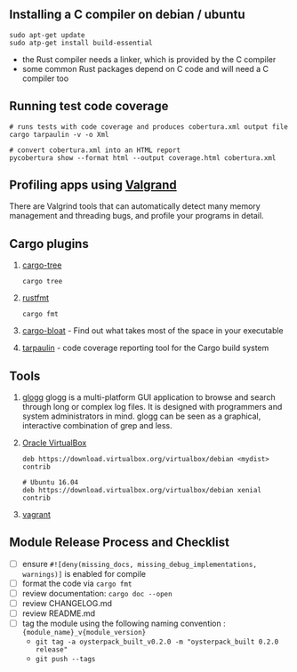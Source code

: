 ## Installing a C compiler on debian / ubuntu
```
sudo apt-get update
sudo atp-get install build-essential
```
- the Rust compiler needs a linker, which is provided by the C compiler
- some common Rust packages depend on C code and will need a C compiler too

## Running test code coverage
```
# runs tests with code coverage and produces cobertura.xml output file
cargo tarpaulin -v -o Xml

# convert cobertura.xml into an HTML report
pycobertura show --format html --output coverage.html cobertura.xml
```

## Profiling apps using [Valgrand](http://valgrind.org/)
There are Valgrind tools that can automatically detect many memory management and threading bugs, and profile your programs in detail.

## Cargo plugins
1. [cargo-tree](https://github.com/sfackler/cargo-tree)
    ```
    cargo tree
    ```
2. [rustfmt](https://github.com/rust-lang-nursery/rustfmt)
    ```
    cargo fmt
    ```
3. [cargo-bloat](https://github.com/RazrFalcon/cargo-bloat) - Find out what takes most of the space in your executable

4. [tarpaulin](https://github.com/xd009642/tarpaulin) - code coverage reporting tool for the Cargo build system

## Tools
1. [glogg](http://glogg.bonnefon.org/)
glogg is a multi-platform GUI application to browse and search through long or complex log files.
It is designed with programmers and system administrators in mind. glogg can be seen as a graphical, interactive combination of grep and less.

2. [Oracle VirtualBox](https://www.virtualbox.org)

    ```
    deb https://download.virtualbox.org/virtualbox/debian <mydist> contrib

    # Ubuntu 16.04
    deb https://download.virtualbox.org/virtualbox/debian xenial contrib
    ```

3. [vagrant](https://www.vagrantup.com/)

## Module Release Process and Checklist
- [ ] ensure `#![deny(missing_docs, missing_debug_implementations, warnings)]` is enabled for compile
- [ ] format the code via `cargo fmt`
- [ ] review documentation: `cargo doc --open`
- [ ] review CHANGELOG.md
- [ ] review README.md
- [ ] tag the module using the following naming convention : `{module_name}_v{module_version}`
    - `git tag -a oysterpack_built_v0.2.0 -m "oysterpack_built 0.2.0 release"`
    - `git push --tags`
